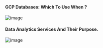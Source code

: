 #### GCP Databases: Which To Use When ? <br>
![image](https://github.com/vibhordubey333/GCP-Tutorial/assets/22407855/0142af2d-f04c-4018-b956-f2f907d1e906)

#### Data Analytics Services And Their Purpose.
![image](https://github.com/vibhordubey333/GCP-Tutorial/assets/22407855/9d141650-6ab7-4574-8498-c1069bdb7b84)
